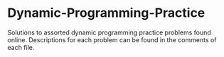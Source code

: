 Dynamic-Programming-Practice
============================

Solutions to assorted dynamic programming practice problems found online. 
Descriptions for each problem can be found in the comments of each file. 
